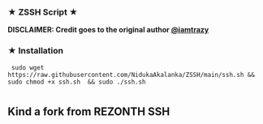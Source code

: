 ### ★ ZSSH Script ★ ###

**DISCLAIMER: Credit goes to the original author [@iamtrazy](https://github.com/iamtrazy)**



### ★ Installation

``` 
 sudo wget https://raw.githubusercontent.com/NidukaAkalanka/ZSSH/main/ssh.sh && sudo chmod +x ssh.sh  && sudo ./ssh.sh 
 ```
#
## Kind a fork from REZONTH SSH
